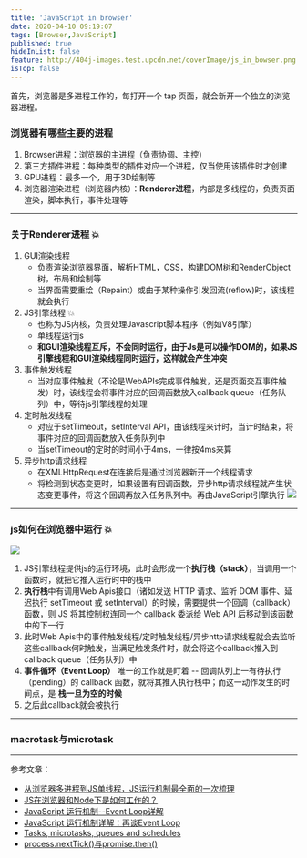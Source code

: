```yaml
---
title: 'JavaScript in browser'
date: 2020-04-10 09:19:07
tags: [Browser,JavaScript]
published: true
hideInList: false
feature: http://404j-images.test.upcdn.net/coverImage/js_in_bowser.png
isTop: false
---
```

首先，浏览器是多进程工作的，每打开一个 tap 页面，就会新开一个独立的浏览器进程。
### 浏览器有哪些主要的进程
1. Browser进程：浏览器的主进程（负责协调、主控）
2. 第三方插件进程：每种类型的插件对应一个进程，仅当使用该插件时才创建
3. GPU进程：最多一个，用于3D绘制等
4. 浏览器渲染进程（浏览器内核）：**Renderer进程**，内部是多线程的，负责页面渲染，脚本执行，事件处理等
---
### 关于Renderer进程 💥
1. GUI渲染线程
   - 负责渲染浏览器界面，解析HTML，CSS，构建DOM树和RenderObject树，布局和绘制等
   - 当界面需要重绘（Repaint）或由于某种操作引发回流(reflow)时，该线程就会执行
2. JS引擎线程 💥
   - 也称为JS内核，负责处理Javascript脚本程序（例如V8引擎）
   - 单线程运行js
   - **和GUI渲染线程互斥，不会同时运行，由于Js是可以操作DOM的，如果JS引擎线程和GUI渲染线程同时运行，这样就会产生冲突**
3. 事件触发线程
   - 当对应事件触发（不论是WebAPIs完成事件触发，还是页面交互事件触发）时，该线程会将事件对应的回调函数放入callback queue（任务队列）中，等待js引擎线程的处理
4. 定时触发线程
   - 对应于setTimeout，setInterval API，由该线程来计时，当计时结束，将事件对应的回调函数放入任务队列中
   - 当setTimeout的定时的时间小于4ms，一律按4ms来算
5. 异步http请求线程
   - 在XMLHttpRequest在连接后是通过浏览器新开一个线程请求
   - 将检测到状态变更时，如果设置有回调函数，异步http请求线程就产生状态变更事件，将这个回调再放入任务队列中。再由JavaScript引擎执行
![](http://404j.fun:402/post-images/1586516977648.jpg)
---
### js如何在浏览器中运行 💥
![](http://404j.fun:402/post-images/1586742611626.jpg)
1. JS引擎线程提供js的运行环境，此时会形成一个**执行栈（stack）**，当调用一个函数时，就把它推入运行时中的栈中
2. **执行栈**中有调用Web Apis接口（诸如发送 HTTP 请求、监听 DOM 事件、延迟执行 setTimeout 或 setInterval）的时候，需要提供一个回调（callback）函数，则 JS 将其控制权连同一个 callback 委派给 Web API 后移动到该函数中的下一行
3. 此时Web Apis中的事件触发线程/定时触发线程/异步http请求线程就会去监听这些callback何时触发，当满足触发条件时，就会将这个callback推入到callback queue（任务队列）中
4. **事件循环（Event Loop）** 唯一的工作就是盯着 -- 回调队列上一有待执行（pending）的 callback 函数，就将其推入执行栈中；而这一动作发生的时间点，是 **栈一旦为空的时候**
5. 之后此callback就会被执行
---
### macrotask与microtask 

---
参考文章：
- [从浏览器多进程到JS单线程，JS运行机制最全面的一次梳理](https://juejin.im/post/5a6547d0f265da3e283a1df7#heading-0)
- [JS在浏览器和Node下是如何工作的？](https://blog.csdn.net/tonylua/article/details/103286267)
- [JavaScript 运行机制--Event Loop详解](https://segmentfault.com/a/1190000013823623)
- [JavaScript 运行机制详解：再谈Event Loop](https://www.ruanyifeng.com/blog/2014/10/event-loop.html)
- [Tasks, microtasks, queues and schedules](https://jakearchibald.com/2015/tasks-microtasks-queues-and-schedules/)
- [process.nextTick()与promise.then()](https://segmentfault.com/q/1010000011914016)
